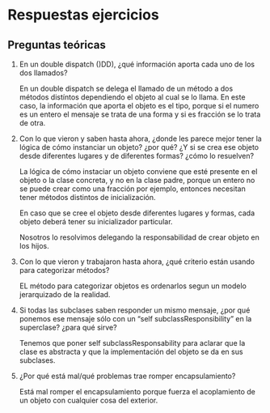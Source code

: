 # Respuestas ejercicios

## Preguntas teóricas

 

1. En un double dispatch ()DD), ¿qué información aporta cada uno de los dos llamados?

 

    En un double dispatch se delega el llamado de un método a dos métodos distíntos dependiendo el objeto al cual se lo llama. En este caso, la información que aporta el objeto es el tipo, porque si el numero es un entero el mensaje se trata de una forma y si es fracción se lo trata de otra.

 

2. Con lo que vieron y saben hasta ahora, ¿donde les parece mejor tener la lógica de cómo instanciar un objeto? ¿por qué? ¿Y si se crea ese objeto desde diferentes lugares y de diferentes formas? ¿cómo lo resuelven?

 

    La lógica de cómo instaciar un objeto conviene que esté presente en el objeto o la clase concreta, y no en la clase padre, porque un entero no se puede crear como una fracción por ejemplo, entonces necesitan tener métodos distintos de inicialización.

 

    En caso que se cree el objeto desde diferentes lugares y formas, cada objeto deberá tener su inicializador particular.

 

    Nosotros lo resolvimos delegando la responsabilidad de crear objeto en los hijos.

 

3.  Con lo que vieron y trabajaron hasta ahora, ¿qué criterio están usando para categorizar métodos?

   

    EL método para categorizar objetos es ordenarlos segun un modelo jerarquizado de la realidad.

4. Si todas las subclases saben responder un mismo mensaje, ¿por qué ponemos ese mensaje sólo con un “self subclassResponsibility” en la superclase? ¿para qué sirve?

 

    Tenemos que poner self subclassResponsability para aclarar que la clase es abstracta y que la implementación del objeto se da en sus subclases.

5. ¿Por qué está mal/qué problemas trae romper encapsulamiento?

 

    Está mal romper el encapsulamiento porque fuerza el acoplamiento de un objeto con cualquier cosa del exterior.
